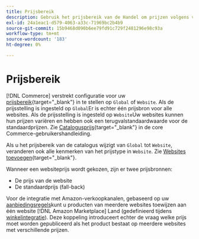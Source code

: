 ```yaml
---
title: Prijsbereik
description: Gebruik het prijsbereik van de Handel om prijzen volgens veelvoudige websites of globaal te beheren.
exl-id: 24a1eac1-d579-4063-a33c-71969bc2b4b9
source-git-commit: 15b9468d090b6ee79fd91c729f2481296e98c93a
workflow-type: tm+mt
source-wordcount: '183'
ht-degree: 0%

---
```


# Prijsbereik

[!DNL Commerce] verstrekt configuratie voor uw [prijsbereik](https://docs.magento.com/user-guide/configuration/catalog/catalog.html#price){target=&quot;_blank&quot;} in te stellen op `Global` of `Website`. Als de prijsstelling is ingesteld op `Global`Er is echter één prijsbron voor alle websites. Als de prijsstelling is ingesteld op `Website`Uw websites kunnen hun prijzen variëren en hebben ook een terugvalstandaardwaarde voor de standaardprijzen. Zie [Catalogusprijs](https://docs.magento.com/user-guide/configuration/catalog/catalog.html#price){target=&quot;_blank&quot;} in de core Commerce-gebruikershandleiding.

Als u het prijsbereik van de catalogus wijzigt van `Global` tot `Website`, veranderen ook alle kenmerken van het prijstype in `Website`. Zie [Websites toevoegen](https://docs.magento.com/user-guide/stores/stores-all-create-website.html){target=&quot;_blank&quot;}.

Wanneer een websiteprijs wordt gekozen, zijn er twee prijsbronnen:

- De prijs van de website
- De standaardprijs (fall-back)

Voor de integratie met Amazon-verkoopkanalen, gebaseerd op uw [aanbiedingsregels](./listing-rules.md)kunt u producten van meerdere websites toewijzen aan één website [!DNL Amazon Marketplace] Land (gedefinieerd tijdens [winkelintegratie](./store-integration.md)). Deze koppeling introduceert echter de vraag welke prijs moet worden gepubliceerd als het product bestaat op meerdere websites met verschillende prijzen.
